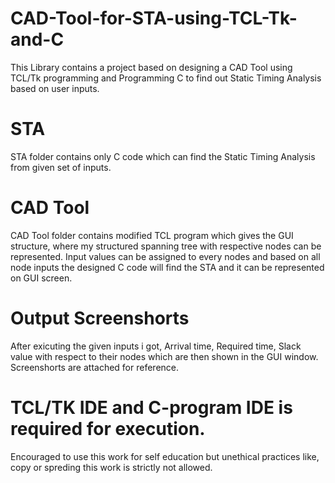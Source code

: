# CAD-Tool-for-STA-using-TCL-Tk-and-C

This Library contains a project based on designing a CAD Tool using TCL/Tk programming and Programming C to find out Static Timing Analysis based on user inputs.

# STA
STA folder contains only C code which can find the Static Timing Analysis from given set of inputs.

# CAD Tool
CAD Tool folder contains modified TCL program which gives the GUI structure, where my structured spanning tree with respective nodes can be represented. Input values can be assigned to every nodes and based on all node inputs the designed C code will find the STA and it can be represented on GUI screen.
 
# Output Screenshorts
After exicuting the given inputs i got, Arrival time, Required time, Slack value with respect to their nodes which are then shown in the GUI window. Screenshorts are attached for reference.


# TCL/TK IDE and C-program IDE is required for execution.


Encouraged to use this work for self education but unethical practices like, copy or spreding this work is strictly not allowed.

